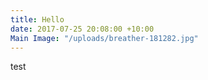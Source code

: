 ```yaml
---
title: Hello
date: 2017-07-25 20:08:00 +10:00
Main Image: "/uploads/breather-181282.jpg"
---
```


test